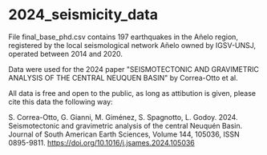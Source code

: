 # 2024_seismicity_data

File final_base_phd.csv contains 197 earthquakes in the Añelo region, registered by the local seismological network Añelo owned by IGSV-UNSJ, operated between 2014 and 2020.

Data were used for the 2024 paper "SEISMOTECTONIC AND GRAVIMETRIC ANALYSIS OF THE CENTRAL NEUQUEN BASIN" by Correa-Otto et al.

All data is free and open to the public, as long as attibution is given, please cite this data the following way:

S. Correa-Otto, G. Gianni, M. Giménez, S. Spagnotto, L. Godoy. 2024. Seismotectonic and gravimetric analysis of the central Neuquén Basin. Journal of South American Earth Sciences, Volume 144, 105036, ISSN 0895-9811. https://doi.org/10.1016/j.jsames.2024.105036
